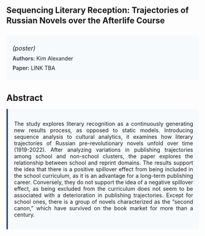 
<style>    
    h2 {
        margin-top: 0;
        margin-bottom: 1.5rem;
        line-height: 1.3;
    }
    
    h3 {
        margin-top: 2rem;
        margin-bottom: 1rem;
        font-size: 1.4rem;
        font-weight:bold;
    }
    
    .metadata {
        background-color: #f7fafc;
        padding: 1rem;
        border-radius: 6px;
        margin-bottom: 2rem;
    }
    
    .metadata p {
        margin: 0.5rem 0;
    }
    
    .abstract {
        text-align: justify;
        padding: 1rem;
        background-color: #f7fafc;
        border-left: 4px solid #2c5282;
        border-radius: 0 6px 6px 0;
    }
    
    strong {
        color: #2d3748;
        font-weight: 600;
    }
</style>
<main role="main">
<h2>Sequencing Literary Reception: Trajectories of Russian Novels over the Afterlife Course</h2>

<section class="metadata">
<p style='font-size:1rem'><i>(poster)</i></p>
<p><strong>Authors:</strong> Kim Alexander</p>
<p><strong>Paper:</strong> LINK TBA</p>
</section>

<section>
<h3>Abstract</h3>
<div class="abstract">
<p>The study explores literary recognition as a continuously generating new results process, as opposed to static models. Introducing sequence analysis to cultural analytics, it examines how literary trajectories of Russian pre-revolutionary novels unfold over time (1919-2022). After analyzing variations in publishing trajectories among school and non-school clusters, the paper explores the relationship between school and reprint domains. The results support the idea that there is a positive spillover effect from being included in the school curriculum, as it is an advantage for a long-term publishing career. Conversely, they do not support the idea of a negative spillover effect, as being excluded from the curriculum does not seem to be associated with a deterioration in publishing trajectories. Except for school ones, there is a group of novels characterized as the “second canon,” which have survived on the book market for more than a century.</p>
</div>
</section>
</main>